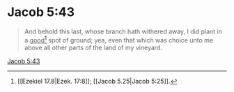 # Jacob 5:43

> And behold this last, whose branch hath withered away, I did plant in a <u>good</u>[^a] spot of ground; yea, even that which was choice unto me above all other parts of the land of my vineyard.

[Jacob 5:43](https://www.churchofjesuschrist.org/study/scriptures/bofm/jacob/5?lang=eng&id=p43#p43)


[^a]: [[Ezekiel 17.8|Ezek. 17:8]]; [[Jacob 5.25|Jacob 5:25]].  
